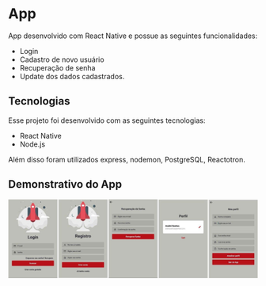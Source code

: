 # App
App desenvolvido com React Native e possue as seguintes funcionalidades:
- Login
- Cadastro de novo usuário
- Recuperação de senha
- Update dos dados cadastrados.

## Tecnologias
Esse projeto foi desenvolvido com as seguintes tecnologias:
- React Native
- Node.js

Além disso foram utilizados express, nodemon, PostgreSQL, Reactotron.

## Demonstrativo do App
![Demonstrativo do App](https://github.com/andreps11/Login_e_Registro/blob/master/FRONTEND/src/assets/photo.jpg)
